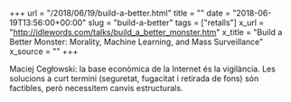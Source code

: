 +++
url = "/2018/06/19/build-a-better.html"
title = ""
date = "2018-06-19T13:56:00+00:00"
slug = "build-a-better"
tags = ["retalls"]
x_url = "http://idlewords.com/talks/build_a_better_monster.htm"
x_title = "Build a Better Monster: Morality, Machine Learning, and Mass Surveillance"
x_source = ""
+++


Maciej Cegłowski: la base econòmica de la Internet és la vigilància. Les solucions a curt termini (seguretat, fugacitat i retirada de fons) són factibles, però necessitem canvis estructurals.

